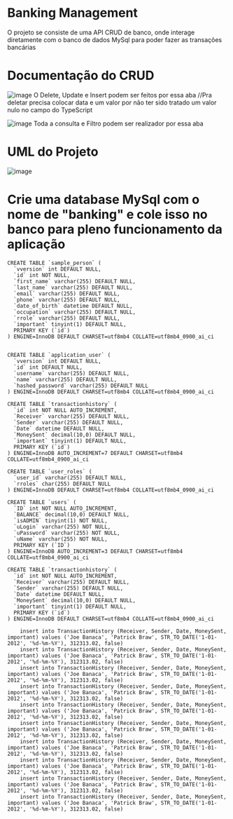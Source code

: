 # Banking Management
O projeto se consiste de uma API CRUD de banco, onde interage diretamente com o banco de dados MySql para poder fazer as transações bancárias

# Documentação do CRUD
![image](https://github.com/MrAranha/BankingManagement/assets/101605425/d7ecc628-9f76-41a4-a138-d59656998766)
O Delete, Update e Insert podem ser feitos por essa aba
//Pra deletar precisa colocar data e um valor por não ter sido tratado um valor nulo no campo do TypeScript

![image](https://github.com/MrAranha/BankingManagement/assets/101605425/3e0f4a4d-0591-4389-8923-a749a40c3a38)
Toda a consulta e Filtro podem ser realizador por essa aba

# UML do Projeto

![image](https://github.com/MrAranha/BankingManagement/assets/101605425/00e8b329-b34c-4101-9fd2-bcc9d6c51ecd)


# Crie uma database MySql com o nome de "banking" e cole isso no banco para pleno funcionamento da aplicação

```
CREATE TABLE `sample_person` (
  `vversion` int DEFAULT NULL,
  `id` int NOT NULL,
  `first_name` varchar(255) DEFAULT NULL,
  `last_name` varchar(255) DEFAULT NULL,
  `email` varchar(255) DEFAULT NULL,
  `phone` varchar(255) DEFAULT NULL,
  `date_of_birth` datetime DEFAULT NULL,
  `occupation` varchar(255) DEFAULT NULL,
  `rrole` varchar(255) DEFAULT NULL,
  `important` tinyint(1) DEFAULT NULL,
  PRIMARY KEY (`id`)
) ENGINE=InnoDB DEFAULT CHARSET=utf8mb4 COLLATE=utf8mb4_0900_ai_ci


CREATE TABLE `application_user` (
  `vversion` int DEFAULT NULL,
  `id` int DEFAULT NULL,
  `username` varchar(255) DEFAULT NULL,
  `name` varchar(255) DEFAULT NULL,
  `hashed_password` varchar(255) DEFAULT NULL
) ENGINE=InnoDB DEFAULT CHARSET=utf8mb4 COLLATE=utf8mb4_0900_ai_ci

CREATE TABLE `transactionhistory` (
  `id` int NOT NULL AUTO_INCREMENT,
  `Receiver` varchar(255) DEFAULT NULL,
  `Sender` varchar(255) DEFAULT NULL,
  `Date` datetime DEFAULT NULL,
  `MoneySent` decimal(10,0) DEFAULT NULL,
  `important` tinyint(1) DEFAULT NULL,
  PRIMARY KEY (`id`)
) ENGINE=InnoDB AUTO_INCREMENT=7 DEFAULT CHARSET=utf8mb4 COLLATE=utf8mb4_0900_ai_ci

CREATE TABLE `user_roles` (
  `user_id` varchar(255) DEFAULT NULL,
  `rroles` char(255) DEFAULT NULL
) ENGINE=InnoDB DEFAULT CHARSET=utf8mb4 COLLATE=utf8mb4_0900_ai_ci

CREATE TABLE `users` (
  `ID` int NOT NULL AUTO_INCREMENT,
  `BALANCE` decimal(10,0) DEFAULT NULL,
  `isADMIN` tinyint(1) NOT NULL,
  `uLogin` varchar(255) NOT NULL,
  `uPassword` varchar(255) NOT NULL,
  `uName` varchar(255) NOT NULL,
  PRIMARY KEY (`ID`)
) ENGINE=InnoDB AUTO_INCREMENT=3 DEFAULT CHARSET=utf8mb4 COLLATE=utf8mb4_0900_ai_ci

CREATE TABLE `transactionhistory` (
  `id` int NOT NULL AUTO_INCREMENT,
  `Receiver` varchar(255) DEFAULT NULL,
  `Sender` varchar(255) DEFAULT NULL,
  `Date` datetime DEFAULT NULL,
  `MoneySent` decimal(10,0) DEFAULT NULL,
  `important` tinyint(1) DEFAULT NULL,
  PRIMARY KEY (`id`)
) ENGINE=InnoDB DEFAULT CHARSET=utf8mb4 COLLATE=utf8mb4_0900_ai_ci

    insert into TransactionHistory (Receiver, Sender, Date, MoneySent, important) values ('Joe Banaca', 'Patrick Braw', STR_TO_DATE('1-01-2012', '%d-%m-%Y'), 312313.02, false)
    insert into TransactionHistory (Receiver, Sender, Date, MoneySent, important) values ('Joe Banaca', 'Patrick Braw', STR_TO_DATE('1-01-2012', '%d-%m-%Y'), 312313.02, false)
    insert into TransactionHistory (Receiver, Sender, Date, MoneySent, important) values ('Joe Banaca', 'Patrick Braw', STR_TO_DATE('1-01-2012', '%d-%m-%Y'), 312313.02, false)
    insert into TransactionHistory (Receiver, Sender, Date, MoneySent, important) values ('Joe Banaca', 'Patrick Braw', STR_TO_DATE('1-01-2012', '%d-%m-%Y'), 312313.02, false)
    insert into TransactionHistory (Receiver, Sender, Date, MoneySent, important) values ('Joe Banaca', 'Patrick Braw', STR_TO_DATE('1-01-2012', '%d-%m-%Y'), 312313.02, false)
    insert into TransactionHistory (Receiver, Sender, Date, MoneySent, important) values ('Joe Banaca', 'Patrick Braw', STR_TO_DATE('1-01-2012', '%d-%m-%Y'), 312313.02, false)
    insert into TransactionHistory (Receiver, Sender, Date, MoneySent, important) values ('Joe Banaca', 'Patrick Braw', STR_TO_DATE('1-01-2012', '%d-%m-%Y'), 312313.02, false)
    insert into TransactionHistory (Receiver, Sender, Date, MoneySent, important) values ('Joe Banaca', 'Patrick Braw', STR_TO_DATE('1-01-2012', '%d-%m-%Y'), 312313.02, false)
    insert into TransactionHistory (Receiver, Sender, Date, MoneySent, important) values ('Joe Banaca', 'Patrick Braw', STR_TO_DATE('1-01-2012', '%d-%m-%Y'), 312313.02, false)
    insert into TransactionHistory (Receiver, Sender, Date, MoneySent, important) values ('Joe Banaca', 'Patrick Braw', STR_TO_DATE('1-01-2012', '%d-%m-%Y'), 312313.02, false)
```
